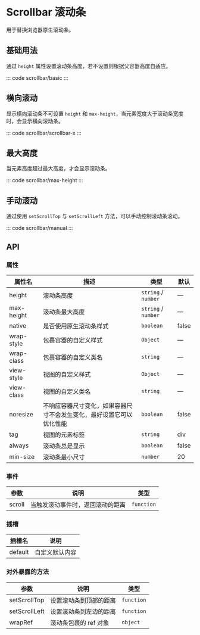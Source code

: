 <script setup>
import basic from 'exam/scrollbar/basic.vue'
import scrollbarX from 'exam/scrollbar/scrollbar-x.vue'
import maxHeight from 'exam/scrollbar/max-height.vue'
import manual from 'exam/scrollbar/manual.vue'
// import  from './'
</script>

# Scrollbar 滚动条

用于替换浏览器原生滚动条。

## 基础用法

通过 `height` 属性设置滚动条高度，若不设置则根据父容器高度自适应。

::: code scrollbar/basic
<basic></basic>
:::

## 横向滚动

显示横向滚动条不可设置 `height` 和 `max-height`，当元素宽度大于滚动条宽度时，会显示横向滚动条。

::: code scrollbar/scrollbar-x
<scrollbarX></scrollbarX>
:::

## 最大高度

当元素高度超过最大高度，才会显示滚动条。

::: code scrollbar/max-height
<maxHeight></maxHeight>
:::

## 手动滚动

通过使用 `setScrollTop` 与 `setScrollLeft` 方法，可以手动控制滚动条滚动。

::: code scrollbar/manual
<manual></manual>
:::

## API

### 属性

| 属性名     | 描述                                                                 | 类型                | 默认  |
| ---------- | -------------------------------------------------------------------- | ------------------- | ----- |
| height     | 滚动条高度                                                           | `string` / `number` | —     |
| max-height | 滚动条最大高度                                                       | `string` / `number` | —     |
| native     | 是否使用原生滚动条样式                                               | `boolean`           | false |
| wrap-style | 包裹容器的自定义样式                                                 | `Object`            | —     |
| wrap-class | 包裹容器的自定义类名                                                 | `string`            | —     |
| view-style | 视图的自定义样式                                                     | `Object`            | —     |
| view-class | 视图的自定义类名                                                     | `string`            | —     |
| noresize   | 不响应容器尺寸变化，如果容器尺寸不会发生变化，最好设置它可以优化性能 | `boolean`           | false |
| tag        | 视图的元素标签                                                       | `string`            | div   |
| always     | 滚动条总是显示                                                       | `boolean`           | false |
| min-size   | 滚动条最小尺寸                                                       | `number`            | 20    |

### 事件

| 参数   | 说明                             | 类型       |
| ------ | -------------------------------- | ---------- |
| scroll | 当触发滚动事件时，返回滚动的距离 | `function` |

### 插槽

| 插槽名  | 说明           |
| ------- | -------------- |
| default | 自定义默认内容 |

### 对外暴露的方法

| 参数          | 说明                   | 类型       |
| ------------- | ---------------------- | ---------- |
| setScrollTop  | 设置滚动条到顶部的距离 | `function` |
| setScrollLeft | 设置滚动条到左边的距离 | `function` |
| wrapRef       | 滚动条包裹的 ref 对象  | `object`   |

<style lang="less">
  html.dark {
    p.h-scrollbar-demo-item {
      background-color: #18222c; 
    }
    .scrollbar-flex-content{
      .scrollbar-demo-item{
        background-color: #2b1d1d;
      }
    }
    .h-scrollbar__view{
      .scrollbar-demo-item{
        background-color: #18222c; 
      }
    }
  }
</style>
